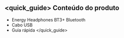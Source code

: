 ## <quick_guide> Conteúdo do produto

* Energy Headphones BT3+ Bluetooth
* Cabo USB
* Guia rápida
</quick_guide>
